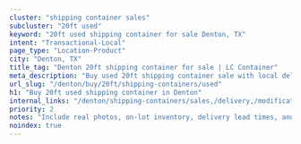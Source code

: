 ```yaml
---
cluster: "shipping container sales"
subcluster: "20ft used"
keyword: "20ft used shipping container for sale Denton, TX"
intent: "Transactional-Local"
page_type: "Location-Product"
city: "Denton, TX"
title_tag: "Denton 20ft shipping container for sale | LC Container"
meta_description: "Buy used 20ft shipping container sale with local delivery in Denton, TX. LC Container — local Since 2003. Request a fast quote today."
url_slug: "/denton/buy/20ft/shipping-containers/used"
h1: "Buy 20ft used shipping container in Denton"
internal_links: "/denton/shipping-containers/sales,/delivery,/modifications"
priority: 2
notes: "Include real photos, on-lot inventory, delivery lead times, and financing info."
noindex: true
---
```


<!-- TODO: Add unique city/inventory copy, images, and internal links here. -->
